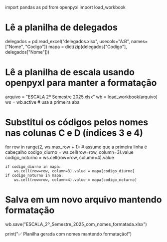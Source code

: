 import pandas as pd
from openpyxl import load_workbook

# Lê a planilha de delegados
delegados = pd.read_excel("delegados.xlsx", usecols="A:B", names=["Nome", "Codigo"])
mapa = dict(zip(delegados["Codigo"], delegados["Nome"]))

# Lê a planilha de escala usando openpyxl para manter a formatação
arquivo = "ESCALA 2º Semestre 2025.xlsx"
wb = load_workbook(arquivo)
ws = wb.active  # usa a primeira aba

# Substitui os códigos pelos nomes nas colunas C e D (índices 3 e 4)
for row in range(2, ws.max_row + 1):  # assume que a primeira linha é cabeçalho
    codigo_diurno = ws.cell(row=row, column=3).value
    codigo_noturno = ws.cell(row=row, column=4).value

    if codigo_diurno in mapa:
        ws.cell(row=row, column=3).value = mapa[codigo_diurno]
    if codigo_noturno in mapa:
        ws.cell(row=row, column=4).value = mapa[codigo_noturno]

# Salva em um novo arquivo mantendo formatação
wb.save("ESCALA_2º_Semestre_2025_com_nomes_formatada.xlsx")

print("✅ Planilha gerada com nomes mantendo formatação!")
